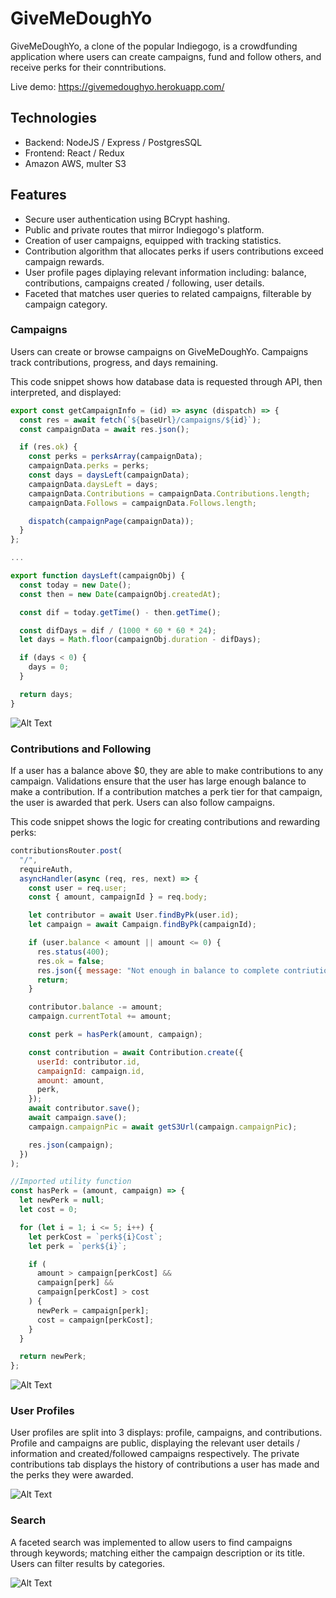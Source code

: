 # GiveMeDoughYo

GiveMeDoughYo, a clone of the popular Indiegogo, is a crowdfunding application where users can create campaigns, fund and follow others, and receive perks for their conntributions.

Live demo: https://givemedoughyo.herokuapp.com/

## Technologies

- Backend: NodeJS / Express / PostgresSQL
- Frontend: React / Redux
- Amazon AWS, multer S3

## Features

- Secure user authentication using BCrypt hashing.
- Public and private routes that mirror Indiegogo's platform.
- Creation of user campaigns, equipped with tracking statistics.
- Contribution algorithm that allocates perks if users contributions exceed campaign rewards.
- User profile pages diplaying relevant information including: balance, contributions, campaigns created / following, user details.
- Faceted that matches user queries to related campaigns, filterable by campaign category.

### Campaigns

Users can create or browse campaigns on GiveMeDoughYo. Campaigns track contributions, progress, and days remaining.

This code snippet shows how database data is requested through API, then interpreted, and displayed:

```javascript
export const getCampaignInfo = (id) => async (dispatch) => {
  const res = await fetch(`${baseUrl}/campaigns/${id}`);
  const campaignData = await res.json();

  if (res.ok) {
    const perks = perksArray(campaignData);
    campaignData.perks = perks;
    const days = daysLeft(campaignData);
    campaignData.daysLeft = days;
    campaignData.Contributions = campaignData.Contributions.length;
    campaignData.Follows = campaignData.Follows.length;

    dispatch(campaignPage(campaignData));
  }
};

...

export function daysLeft(campaignObj) {
  const today = new Date();
  const then = new Date(campaignObj.createdAt);

  const dif = today.getTime() - then.getTime();

  const difDays = dif / (1000 * 60 * 60 * 24);
  let days = Math.floor(campaignObj.duration - difDays);

  if (days < 0) {
    days = 0;
  }

  return days;
}
```

![Alt Text](https://indiegogo-clone.s3.us-east-2.amazonaws.com/giveme-campaign-page.png)

### Contributions and Following

If a user has a balance above \$0, they are able to make contributions to any campaign. Validations ensure that the user has large enough balance to make a contribution. If a contribution matches a perk tier for that campaign, the user is awarded that perk. Users can also follow campaigns.

This code snippet shows the logic for creating contributions and rewarding perks:

```javascript
contributionsRouter.post(
  "/",
  requireAuth,
  asyncHandler(async (req, res, next) => {
    const user = req.user;
    const { amount, campaignId } = req.body;

    let contributor = await User.findByPk(user.id);
    let campaign = await Campaign.findByPk(campaignId);

    if (user.balance < amount || amount <= 0) {
      res.status(400);
      res.ok = false;
      res.json({ message: "Not enough in balance to complete contriution" });
      return;
    }

    contributor.balance -= amount;
    campaign.currentTotal += amount;

    const perk = hasPerk(amount, campaign);

    const contribution = await Contribution.create({
      userId: contributor.id,
      campaignId: campaign.id,
      amount: amount,
      perk,
    });
    await contributor.save();
    await campaign.save();
    campaign.campaignPic = await getS3Url(campaign.campaignPic);

    res.json(campaign);
  })
);

//Imported utility function
const hasPerk = (amount, campaign) => {
  let newPerk = null;
  let cost = 0;

  for (let i = 1; i <= 5; i++) {
    let perkCost = `perk${i}Cost`;
    let perk = `perk${i}`;

    if (
      amount > campaign[perkCost] &&
      campaign[perk] &&
      campaign[perkCost] > cost
    ) {
      newPerk = campaign[perk];
      cost = campaign[perkCost];
    }
  }

  return newPerk;
};
```

![Alt Text](https://indiegogo-clone.s3.us-east-2.amazonaws.com/giveme-contribution.gif)

### User Profiles

User profiles are split into 3 displays: profile, campaigns, and contributions. Profile and campaigns are public, displaying the relevant user details / information and created/followed campaigns respectively. The private contributions tab displays the history of contributions a user has made and the perks they were awarded.

![Alt Text](https://indiegogo-clone.s3.us-east-2.amazonaws.com/giveme-profile.gif)

### Search

A faceted search was implemented to allow users to find campaigns through keywords; matching either the campaign description or its title.
Users can filter results by categories.

![Alt Text](https://indiegogo-clone.s3.us-east-2.amazonaws.com/giveme-search.gif)
